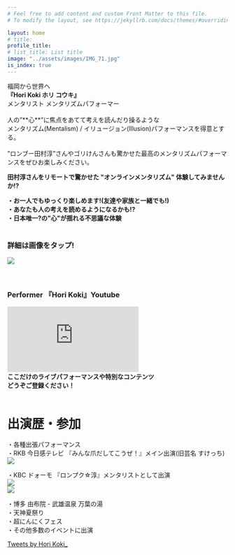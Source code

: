 ```yaml
---
# Feel free to add content and custom Front Matter to this file.
# To modify the layout, see https://jekyllrb.com/docs/themes/#overriding-theme-defaults

layout: home
# title: 
profile_title: 
# list_title: List title
image: "../assets/images/IMG_71.jpg"
is_index: true
---
```


<!-- ## Profile -->

<div class="center-text">福岡から世界へ<br><strong>『Hori Koki ホリ コウキ』</strong><br>メンタリスト  メンタリズムパフォーマー </div>
<br>人の”**心**”に焦点をあてて考えを読んだり操るような<br>メンタリズム(Mentalism) / イリュージョン(Illusion)パフォーマンスを得意とする。<br><br>”ロンブー田村淳”さんやゴリけんさんも驚かせた最高のメンタリズムパフォーマンスをぜひお楽しみください。

**田村淳さんをリモートで驚かせた "オンラインメンタリズム" 体験してみませんか!?**<br>

**・お一人でもゆっくり楽しめます!(友達や家族と一緒でも!)**<br>
**・あなたも人の考えを読めるようになるかも!?**<br>
**・日本唯一?の"心"が揺れる不思議な体験**<br><br>

### 詳細は画像をタップ!<br>

<div class="center-text"><a href="https://form.run/@MentalismSession" target="_blank"><img class="OnlineMentalism" src="../assets/images/OnlineMentalism.jpg"></a></div>
<br><br>

### **Performer 『Hori Koki』Youtube**<br>
<!-- <a href="https://www.youtube.com/channel/UCorrq0nmicDmOTEV7j1qfTA?sub_confirmation=1" target="_blank"><img class="Youtube-img" src="../assets/images/yt_logo_rgb_dark.png"></a> -->
<div class="center-text">
<iframe 
src="https://www.youtube.com/embed/Wg-3vVNBOSw
?loop=1
&autoplay=0
&mute=1
&rel=0
&modestbranding=1"
frameborder="0" allowfullscreen>
</iframe>
<br>
<strong>ここだけのライブパフォーマンスや特別なコンテンツ</strong><br>
<strong>どうぞご登録ください！</strong><br>

</div>
<br>

# 出演歴・参加
・各種出張パフォーマンス<br>
・RKB 今日感テレビ 『みんな爪だしてこうぜ！』メイン出演(旧芸名 すけっち)<br>
<img class="RKB-img" src="../images/rkb.jpeg"><br>

・KBC ドォーモ 『ロンプク☆淳』メンタリストとして出演<br>
<img class="KBC-img" src="../images/KBC1.jpeg"><br>
<img class="KBC-img" src="../images/KBC2.jpeg"><br>

・博多 由布院 - 武雄温泉 万葉の湯<br>
・天神夏祭り<br>
・超にんにくフェス<br>
・その他多数のイベントに出演<br>

<a class="twitter-timeline" data-width="500" data-height="550" data-theme="dark" data-chrome="noheader" href="https://twitter.com/HoriKoki_">Tweets by Hori Koki_</a> <script async src="https://platform.twitter.com/widgets.js" charset="utf-8"></script>